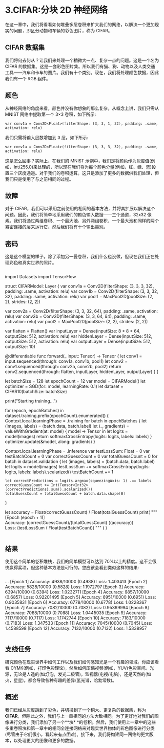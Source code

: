 # 3.CIFAR:分块 2D 神经网络

在这一章中，我们将看看如何堆叠多层卷积来扩大我们的网络，以解决一个更加现实的问题，即区分动物和车辆的彩色图片，称为 CIFAR。

## CIFAR 数据集

我们将何去何从？让我们来处理一个稍微大一点、复杂一点的问题。这是一个名为 CIFAR 的数据集。这是一套彩色图片集。所以我们有猫、狗、动物以及人类交通工具——汽车和卡车的图片。我们有十个类别。现在，我们将处理颜色数据，因此我们有一个 RGB 组件。

## 颜色

从神经网络的角度来看，颜色并没有你想象的那么复杂。从概念上讲，我们只需从 MNIST 网络中提取第一个 3×3 卷积，如下所示:

```
var conv1a = Conv2D<Float>(filterShape: (3, 3, 1, 32), padding: .same, activation: relu)

```

我们只需将输入层数增加到 3 层，如下所示:

```
var conv1a = Conv2D<Float>(filterShape: (3, 3, 3, 32), padding: .same, activation: relu)

```

这是怎么回事？实际上，在我们的 MNIST 示例中，我们是将颜色作为灰度值(例如，Int/255.0)来处理的，所以现在我们将为每个颜色分量(例如，红、绿、蓝)设置三个灰度通道。对于我们的卷积运算，这只是添加了更多的数据供我们处理，但我们只是使用了与之前相同的过程。

## 故障

对于 CIFAR，我们可以采用之前使用的相同的基本方法，并将其扩展以解决这个问题。因此，我们将简单地采用我们的颜色输入数据——三个通道，32x32 像素。我们将通过两组卷积、一个最大池、另外两组卷积、一个最大池和同样的两个紧密连接的层来运行它，然后我们将有十个输出类别。

## 密码

这是这个模型的样子。除了添加另一叠卷积，我们什么也没做，但现在我们正在处理彩色和真实世界的照片。

```
```
import Datasets
import TensorFlow

struct CIFARModel: Layer {
  var conv1a = Conv2D<Float>(filterShape: (3, 3, 3, 32), padding: .same, activation: relu)
  var conv1b = Conv2D<Float>(filterShape: (3, 3, 32, 32), padding: .same, activation: relu)
  var pool1 = MaxPool2D<Float>(poolSize: (2, 2), strides: (2, 2))

  var conv2a = Conv2D<Float>(filterShape: (3, 3, 32, 64), padding: .same, activation: relu)
  var conv2b = Conv2D<Float>(filterShape: (3, 3, 64, 64), padding: .same, activation: relu)
  var pool2 = MaxPool2D<Float>(poolSize: (2, 2), strides: (2, 2))

  var flatten = Flatten<Float>()
  var inputLayer = Dense<Float>(inputSize: 8 * 8 * 64, outputSize: 512, activation: relu)
  var hiddenLayer = Dense<Float>(inputSize: 512, outputSize: 512, activation: relu)
  var outputLayer = Dense<Float>(inputSize: 512, outputSize: 10)

  @differentiable
  func forward(_ input: Tensor<Float>) -> Tensor<Float> {
    let conv1 = input.sequenced(through: conv1a, conv1b, pool1)
    let conv2 = conv1.sequenced(through: conv2a, conv2b, pool2)
    return conv2.sequenced(through: flatten, inputLayer, hiddenLayer, outputLayer)
  }
}

let batchSize = 128
let epochCount = 12
var model = CIFARModel()
let optimizer = SGD(for: model, learningRate: 0.1)
let dataset = CIFAR10(batchSize: batchSize)

print("Starting training...")

for (epoch, epochBatches) in dataset.training.prefix(epochCount).enumerated() {
  Context.local.learningPhase = .training
  for batch in epochBatches {
    let (images, labels) = (batch.data, batch.label)
    let (_, gradients) = valueWithGradient(at: model) { model -> Tensor<Float> in
      let logits = model(images)
      return softmaxCrossEntropy(logits: logits, labels: labels)
    }
    optimizer.update(&model, along: gradients)
  }

  Context.local.learningPhase = .inference
  var testLossSum: Float = 0
  var testBatchCount = 0
  var correctGuessCount = 0
  var totalGuessCount = 0
  for batch in dataset.validation {
    let (images, labels) = (batch.data, batch.label)
    let logits = model(images)
    testLossSum += softmaxCrossEntropy(logits: logits, labels: labels).scalarized()
    testBatchCount += 1

    let correctPredictions = logits.argmax(squeezingAxis: 1) .== labels
    correctGuessCount += Int(Tensor<Int32>(correctPredictions).sum().scalarized())
    totalGuessCount = totalGuessCount + batch.data.shape[0]
  }

  let accuracy = Float(correctGuessCount) / Float(totalGuessCount)
  print(
    """
    [Epoch \(epoch + 1)] \
    Accuracy: \(correctGuessCount)/\(totalGuessCount) (\(accuracy)) \
    Loss: \(testLossSum / Float(testBatchCount))
    """
  )
}
```

```

## 结果

使用这个简单的卷积堆栈，我们的简单模型可以达到 70%以上的精度。这不会很快赢得奖项，但这种基本方法是可行的。您应该会看到类似这样的结果:

```
```
...
[Epoch 1] Accuracy: 4938/10000 (0.4938) Loss: 1.403413
[Epoch 2] Accuracy: 5828/10000 (0.5828) Loss: 1.1972797
[Epoch 3] Accuracy: 6394/10000 (0.6394) Loss: 1.0232711
[Epoch 4] Accuracy: 6857/10000 (0.6857) Loss: 0.92201495
[Epoch 5] Accuracy: 6951/10000 (0.6951) Loss: 0.9035831
[Epoch 6] Accuracy: 6778/10000 (0.6778) Loss: 1.0228367
[Epoch 7] Accuracy: 7082/10000 (0.7082) Loss: 0.95399994
[Epoch 8] Accuracy: 7088/10000 (0.7088) Loss: 1.0445035
[Epoch 9] Accuracy: 7117/10000 (0.7117) Loss: 1.1742744
[Epoch 10] Accuracy: 7183/10000 (0.7183) Loss: 1.347533
[Epoch 11] Accuracy: 7045/10000 (0.7045) Loss: 1.4588598
[Epoch 12] Accuracy: 7132/10000 (0.7132) Loss: 1.5338957
```

```

## 支线任务

研究颜色在现实世界中如何工作以及我们如何感知光是一个有趣的领域。你应该看看 CYMK(例如，打印色彩理论)，然后如何压缩视频(例如，YUV)色彩空间。光源，无论是人造的(如灯泡，发光二极管)，监视器(电视/电脑)，还是天然的(如火，星星)，都会导致各种有趣的差异(氢光谱，哈勃常数)。

## 概述

我们已经从灰度跳到了彩色，并切换到了一个稍大、更复杂的数据集，称为**CIFAR**，但除此之外，我们与上一章相同的方法大致相同。为了更好地对我们的图像进行分类，我们添加了另一个**块* *的卷积。然后，我们使用上一章中的这些多重卷积块和第一章中的相同全连接网络来对现实世界物体的彩色图像进行分类(尽管由于它们很小，看起来有点困难)。接下来，我们将构建同一网络的更大版本，以处理更大的图像和更多的数据。